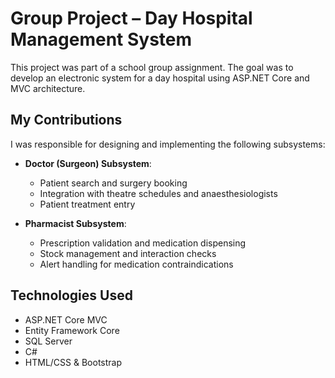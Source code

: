 # Group Project – Day Hospital Management System

This project was part of a school group assignment. The goal was to develop an electronic system for a day hospital using ASP.NET Core and MVC architecture.

## My Contributions

I was responsible for designing and implementing the following subsystems:

- **Doctor (Surgeon) Subsystem**: 
  - Patient search and surgery booking
  - Integration with theatre schedules and anaesthesiologists
  - Patient treatment entry

- **Pharmacist Subsystem**: 
  - Prescription validation and medication dispensing
  - Stock management and interaction checks
  - Alert handling for medication contraindications

## Technologies Used

- ASP.NET Core MVC
- Entity Framework Core
- SQL Server
- C#
- HTML/CSS & Bootstrap
